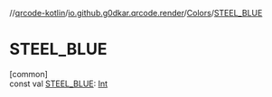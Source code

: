 //[qrcode-kotlin](../../../index.md)/[io.github.g0dkar.qrcode.render](../index.md)/[Colors](index.md)/[STEEL_BLUE](-s-t-e-e-l_-b-l-u-e.md)

# STEEL_BLUE

[common]\
const val [STEEL_BLUE](-s-t-e-e-l_-b-l-u-e.md): [Int](https://kotlinlang.org/api/latest/jvm/stdlib/kotlin/-int/index.html)
